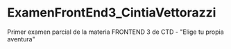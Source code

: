 # ExamenFrontEnd3_CintiaVettorazzi
Primer examen parcial de la materia FRONTEND 3 de CTD - "Elige tu propia aventura"
